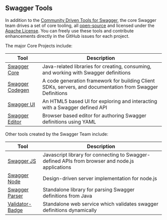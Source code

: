 ## Swagger Tools
In addition to the [Community Driven Tools for Swagger](open-source-integrations), the core Swagger team drives a set of core tooling, all [open-source](https://github.com/swagger-api) and licensed under the [Apache License](http://www.apache.org/licenses/LICENSE-2.0.html). You can freely use these tools and contribute enhancements directly in the GitHub issues for each project.

The major Core Projects include:

Tool | Description 
--- | ---
[Swagger Core](swagger-core) | Java-related libraries for creating, consuming, and working with Swagger definitions
[Swagger Codegen](swagger-codegen) | A code generation framework for building Client SDKs, servers, and documentation from Swagger Definitions
[Swagger UI](swagger-ui) | An HTML5 based UI for exploring and interacting with a Swagger defined API
[Swagger Editor](swagger-editor) | Browser based editor for authoring Swagger definitions using YAML 

Other tools created by the Swagger Team include:

Tool | Description 
--- | ---
[Swagger JS](https://github.com/swagger-api/swagger-js) | Javascript library for connecting to Swagger-defined APIs from browser and node.js applications
[Swagger Node](https://github.com/swagger-api/swagger-node) | Design-driven server implementation for node.js
[Swagger Parser](https://github.com/swagger-api/swagger-parser) | Standalone library for parsing Swagger definitions from Java
[Validator-Badge](https://hub.docker.com/r/swaggerapi/swagger-validator/) | Standalone web service which validates swagger definitions dynamically

